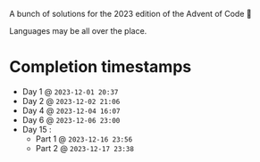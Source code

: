 A bunch of solutions for the 2023 edition of the Advent of Code 🎄

Languages may be all over the place.

# Completion timestamps

- Day 1 @ `2023-12-01 20:37`
- Day 2 @ `2023-12-02 21:06`
- Day 4 @ `2023-12-04 16:07`
- Day 6 @ `2023-12-06 23:00`
- Day 15 :
  - Part 1 @ `2023-12-16 23:56`
  - Part 2 @ `2023-12-17 23:38`

